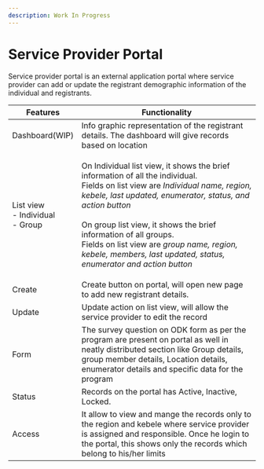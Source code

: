```yaml
---
description: Work In Progress
---
```


# Service Provider Portal

Service provider portal is an external application portal where service provider can add or update the  registrant demographic information of the individual and registrants.



| Features                                     | Functionality                                                                                                                                                                                                                                                                                                                                                                                                               |
| -------------------------------------------- | --------------------------------------------------------------------------------------------------------------------------------------------------------------------------------------------------------------------------------------------------------------------------------------------------------------------------------------------------------------------------------------------------------------------------- |
| Dashboard(WIP)                               | Info graphic representation of the registrant details.  The dashboard will give records based on location                                                                                                                                                                                                                                                                                                                   |
| <p>List view<br>- Individual <br>- Group</p> | <p>On Individual list view, it shows the brief information of all the individual. <br>Fields on list view are <em>Individual name,  region, kebele, last updated, enumerator, status, and action button</em><br><br>On group list view, it shows the  brief information of all groups. <br>Fields on list view are <em>group name, region, kebele, members, last updated, status, enumerator and action button</em><br></p> |
| Create                                       | Create button on portal, will open new page to add new registrant details.                                                                                                                                                                                                                                                                                                                                                  |
| Update                                       | Update action on list view, will allow the service provider to edit the record                                                                                                                                                                                                                                                                                                                                              |
| Form                                         | The survey question on ODK form as per the program are present on portal as well in neatly distributed section like Group details, group member details, Location details, enumerator details and specific data for the program                                                                                                                                                                                             |
| Status                                       | Records on the portal has Active, Inactive, Locked.                                                                                                                                                                                                                                                                                                                                                                         |
| Access                                       | It allow to view and mange the records only to the region and kebele where service provider is assigned and responsible. Once he login to the portal, this shows only the records which belong to his/her limits                                                                                                                                                                                                            |
